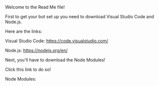 Welcome to the Read Me file!

First to get your bot set up you need to download Visual Studio Code and Node.js.

Here are the links: 

Visual Studio Code: https://code.visualstudio.com/ 

Node.js: https://nodejs.org/en/

Next, you'll have to download the Node Modules!

Click this link to do so! 

Node Modules: 
